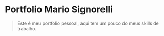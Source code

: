 # Portfolio Mario Signorelli

> Este é meu portfolio pessoal, aqui tem um pouco do meus skills de trabalho.
